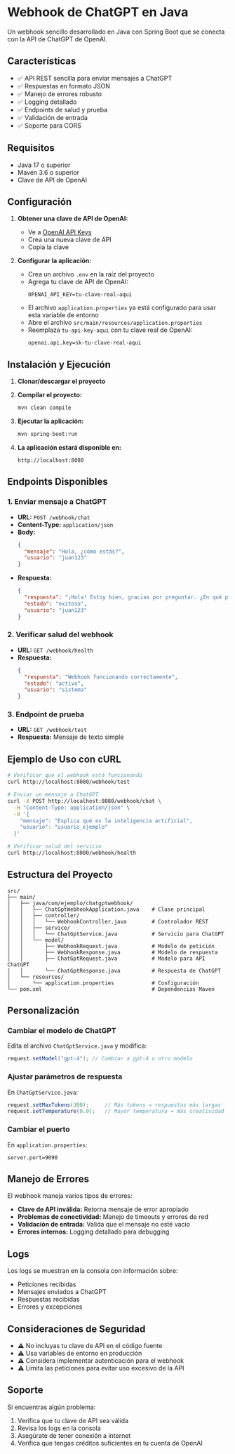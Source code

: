 # Webhook de ChatGPT en Java

Un webhook sencillo desarrollado en Java con Spring Boot que se conecta con la API de ChatGPT de OpenAI.

## Características

- ✅ API REST sencilla para enviar mensajes a ChatGPT
- ✅ Respuestas en formato JSON
- ✅ Manejo de errores robusto
- ✅ Logging detallado
- ✅ Endpoints de salud y prueba
- ✅ Validación de entrada
- ✅ Soporte para CORS

## Requisitos

- Java 17 o superior
- Maven 3.6 o superior
- Clave de API de OpenAI

## Configuración

1. **Obtener una clave de API de OpenAI:**
   - Ve a [OpenAI API Keys](https://platform.openai.com/api-keys)
   - Crea una nueva clave de API
   - Copia la clave

2. **Configurar la aplicación:**
   - Crea un archivo `.env` en la raíz del proyecto
   - Agrega tu clave de API de OpenAI:
     ```properties
     OPENAI_API_KEY=tu-clave-real-aqui
     ```
   - El archivo `application.properties` ya está configurado para usar esta variable de entorno
   - Abre el archivo `src/main/resources/application.properties`
   - Reemplaza `tu-api-key-aqui` con tu clave real de OpenAI:
     ```properties
     openai.api.key=sk-tu-clave-real-aqui
     ```

## Instalación y Ejecución

1. **Clonar/descargar el proyecto**

2. **Compilar el proyecto:**
   ```bash
   mvn clean compile
   ```

3. **Ejecutar la aplicación:**
   ```bash
   mvn spring-boot:run
   ```

4. **La aplicación estará disponible en:**
   ```
   http://localhost:8080
   ```

## Endpoints Disponibles

### 1. Enviar mensaje a ChatGPT
- **URL:** `POST /webhook/chat`
- **Content-Type:** `application/json`
- **Body:**
  ```json
  {
    "mensaje": "Hola, ¿cómo estás?",
    "usuario": "juan123"
  }
  ```
- **Respuesta:**
  ```json
  {
    "respuesta": "¡Hola! Estoy bien, gracias por preguntar. ¿En qué puedo ayudarte hoy?",
    "estado": "exitoso",
    "usuario": "juan123"
  }
  ```

### 2. Verificar salud del webhook
- **URL:** `GET /webhook/health`
- **Respuesta:**
  ```json
  {
    "respuesta": "Webhook funcionando correctamente",
    "estado": "activo",
    "usuario": "sistema"
  }
  ```

### 3. Endpoint de prueba
- **URL:** `GET /webhook/test`
- **Respuesta:** Mensaje de texto simple

## Ejemplo de Uso con cURL

```bash
# Verificar que el webhook está funcionando
curl http://localhost:8080/webhook/test

# Enviar un mensaje a ChatGPT
curl -X POST http://localhost:8080/webhook/chat \
  -H "Content-Type: application/json" \
  -d '{
    "mensaje": "Explica qué es la inteligencia artificial",
    "usuario": "usuario_ejemplo"
  }'

# Verificar salud del servicio
curl http://localhost:8080/webhook/health
```

## Estructura del Proyecto

```
src/
├── main/
│   ├── java/com/ejemplo/chatgptwebhook/
│   │   ├── ChatGptWebhookApplication.java    # Clase principal
│   │   ├── controller/
│   │   │   └── WebhookController.java        # Controlador REST
│   │   ├── service/
│   │   │   └── ChatGptService.java           # Servicio para ChatGPT
│   │   └── model/
│   │       ├── WebhookRequest.java           # Modelo de petición
│   │       ├── WebhookResponse.java          # Modelo de respuesta
│   │       ├── ChatGptRequest.java           # Modelo para API ChatGPT
│   │       └── ChatGptResponse.java          # Respuesta de ChatGPT
│   └── resources/
│       └── application.properties            # Configuración
└── pom.xml                                   # Dependencias Maven
```

## Personalización

### Cambiar el modelo de ChatGPT
Edita el archivo `ChatGptService.java` y modifica:
```java
request.setModel("gpt-4"); // Cambiar a gpt-4 u otro modelo
```

### Ajustar parámetros de respuesta
En `ChatGptService.java`:
```java
request.setMaxTokens(300);     // Más tokens = respuestas más largas
request.setTemperature(0.9);   // Mayor temperatura = más creatividad
```

### Cambiar el puerto
En `application.properties`:
```properties
server.port=9090
```

## Manejo de Errores

El webhook maneja varios tipos de errores:
- **Clave de API inválida:** Retorna mensaje de error apropiado
- **Problemas de conectividad:** Manejo de timeouts y errores de red
- **Validación de entrada:** Valida que el mensaje no esté vacío
- **Errores internos:** Logging detallado para debugging

## Logs

Los logs se muestran en la consola con información sobre:
- Peticiones recibidas
- Mensajes enviados a ChatGPT
- Respuestas recibidas
- Errores y excepciones

## Consideraciones de Seguridad

- ⚠️ No incluyas tu clave de API en el código fuente
- ⚠️ Usa variables de entorno en producción
- ⚠️ Considera implementar autenticación para el webhook
- ⚠️ Limita las peticiones para evitar uso excesivo de la API

## Soporte

Si encuentras algún problema:
1. Verifica que tu clave de API sea válida
2. Revisa los logs en la consola
3. Asegúrate de tener conexión a internet
4. Verifica que tengas créditos suficientes en tu cuenta de OpenAI
